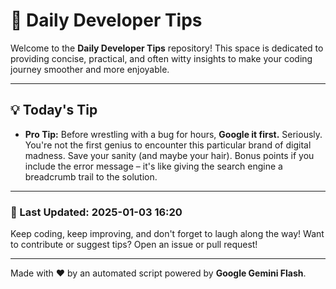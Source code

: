
# 🌟 Daily Developer Tips

Welcome to the **Daily Developer Tips** repository! This space is dedicated to providing concise, practical, and often witty insights to make your coding journey smoother and more enjoyable.

---

## 💡 Today's Tip

- **Pro Tip:**  Before wrestling with a bug for hours,  **Google it first.**  Seriously.  You're not the first genius to encounter this particular brand of digital madness.  Save your sanity (and maybe your hair).  Bonus points if you include the error message –  it's like giving the search engine a breadcrumb trail to the solution.

---

### 📅 Last Updated: 2025-01-03 16:20

Keep coding, keep improving, and don't forget to laugh along the way! Want to contribute or suggest tips? Open an issue or pull request!

---

Made with ❤️ by an automated script powered by **Google Gemini Flash**.
